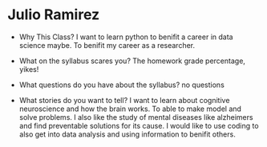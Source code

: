 # Julio Ramirez

* Why This Class?
I want to learn python to benifit a career in data science maybe. To benifit my career as a researcher.

* What on the syllabus scares you?
The homework grade percentage, yikes! 

* What questions do you have about the syllabus?
no questions

* What stories do you want to tell?
I want to learn about cognitive neuroscience and how the brain works. To able to make model and solve problems. I also like the study of mental diseases like alzheimers and find preventable solutions for its cause. I would like to use coding to also get into data analysis and using information to benifit others. 
